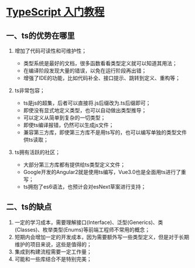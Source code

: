 # [TypeScript 入门教程](https://ts.xcatliu.com/)

## 一、ts的优势在哪里

1. 增加了代码可读性和可维护性；

    * 类型系统是最好的文档，很多函数看看类型定义就可以知道其用法；
    * 在编译阶段发现大量的错误，以免在运行阶段再出错；
    * 增强了IDE的功能，比如代码补全、接口提示、跳转到定义、重构等；

2. ts非常包容；

    * ts是js的超集，后者可以直接将.js后缀改为.ts后缀即可；
    * 即使没有显式地定义类型，也可以自动做出类型推导；
    * 可以定义从简单到复杂的一切类型；
    * 即使ts编译报错，仍然可以生成js文件；
    * 兼容第三方库，即使第三方库不是用ts写的，也可以编写单独的类型文件供ts读取；

3. ts拥有活跃的社区；

    * 大部分第三方库都有提供给ts类型定义文件；
    * Google开发的Angular2就是使用ts编写，Vue3.0也是全面用ts进行了重写；
    * ts拥抱了es6语法，也预计会对esNext草案进行支持；

## 二、ts的缺点

1. 一定的学习成本，需要理解接口(Interface)、泛型(Generics)、类(Classes)、枚举类型(Enums)等前端工程师不常用的概念；
2. 短期内会增加一定的开发成本，因为需要额外写一些类型定义，但是对于长期维护的项目来说，这些是值得的；
3. 集成到构建流程需要一定工作量；
4. 可能和一些库结合不是特别完美；
